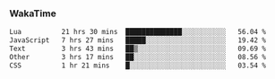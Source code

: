 ### WakaTime

<!--START_SECTION:waka-->

```txt
Lua          21 hrs 30 mins  ██████████████░░░░░░░░░░░   56.04 %
JavaScript   7 hrs 27 mins   █████░░░░░░░░░░░░░░░░░░░░   19.42 %
Text         3 hrs 43 mins   ██▒░░░░░░░░░░░░░░░░░░░░░░   09.69 %
Other        3 hrs 17 mins   ██░░░░░░░░░░░░░░░░░░░░░░░   08.56 %
CSS          1 hr 21 mins    █░░░░░░░░░░░░░░░░░░░░░░░░   03.54 %
```

<!--END_SECTION:waka-->
